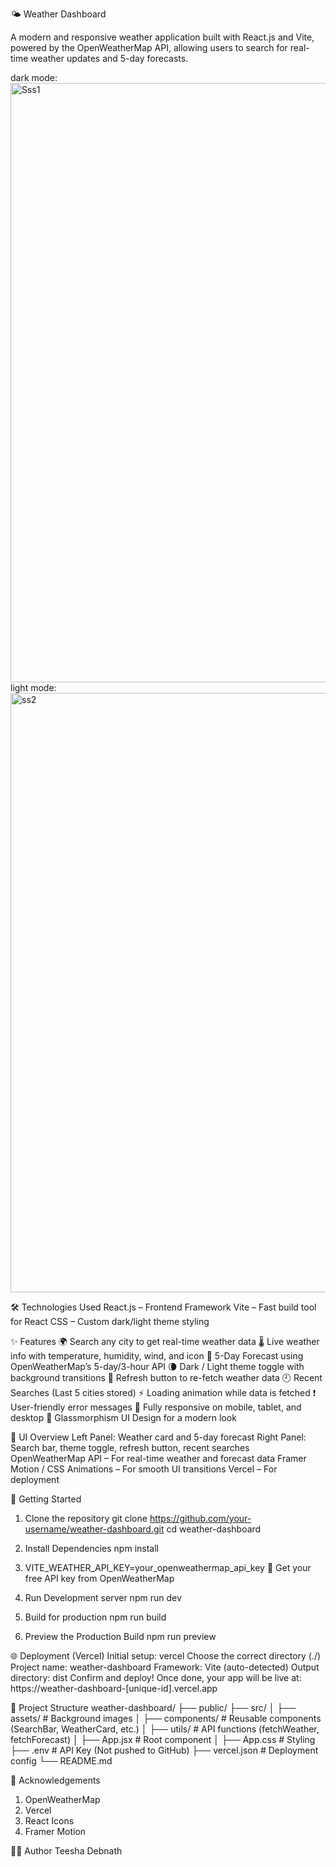 🌤️ Weather Dashboard

A modern and responsive weather application built with React.js and Vite, powered by the OpenWeatherMap API, allowing users to search for real-time weather updates and 5-day forecasts.

dark mode: <img width="959" alt="Sss1" src="https://github.com/user-attachments/assets/f4f67006-9d37-47c7-bce3-b6d79158761c" />
light mode: <img width="959" alt="ss2" src="https://github.com/user-attachments/assets/e78a0045-a29d-4851-8755-bf666512d68b" />

🛠️ Technologies Used
React.js – Frontend Framework
Vite – Fast build tool for React
CSS – Custom dark/light theme styling

✨ Features
🌍 Search any city to get real-time weather data
🌡️ Live weather info with temperature, humidity, wind, and icon
📆 5-Day Forecast using OpenWeatherMap’s 5-day/3-hour API
🌘 Dark / Light theme toggle with background transitions
🔄 Refresh button to re-fetch weather data
🕘 Recent Searches (Last 5 cities stored)
⚡ Loading animation while data is fetched
❗ User-friendly error messages
📱 Fully responsive on mobile, tablet, and desktop
🎨 Glassmorphism UI Design for a modern look

📸 UI Overview
Left Panel: Weather card and 5-day forecast
Right Panel: Search bar, theme toggle, refresh button, recent searches
OpenWeatherMap API – For real-time weather and forecast data
Framer Motion / CSS Animations – For smooth UI transitions
Vercel – For deployment

🔧 Getting Started
1. Clone the repository
   git clone https://github.com/your-username/weather-dashboard.git
   cd weather-dashboard
   
2. Install Dependencies
   npm install
   
3. VITE_WEATHER_API_KEY=your_openweathermap_api_key
   📌 Get your free API key from OpenWeatherMap

4. Run Development server
   npm run dev
   
5. Build for production
   npm run build

6. Preview the Production Build
   npm run preview

🌐 Deployment (Vercel)
Initial setup: vercel
Choose the correct directory (./)
Project name: weather-dashboard
Framework: Vite (auto-detected)
Output directory: dist
Confirm and deploy!
Once done, your app will be live at:
https://weather-dashboard-[unique-id].vercel.app

📂 Project Structure
weather-dashboard/
├── public/
├── src/
│   ├── assets/               # Background images
│   ├── components/           # Reusable components (SearchBar, WeatherCard, etc.)
│   ├── utils/                # API functions (fetchWeather, fetchForecast)
│   ├── App.jsx               # Root component
│   ├── App.css               # Styling
├── .env                      # API Key (Not pushed to GitHub)
├── vercel.json               # Deployment config
└── README.md

🤝 Acknowledgements
1. OpenWeatherMap
2. Vercel
3. React Icons
4. Framer Motion

🧑‍💻 Author
Teesha Debnath
